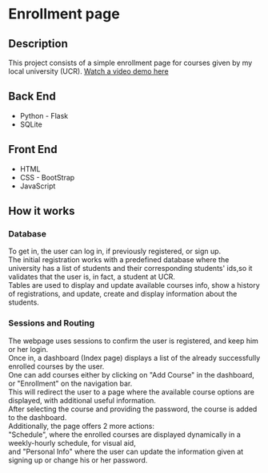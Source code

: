 <h1>Enrollment page</h1>
<h2>Description</h2>
This project consists of a simple enrollment page for courses given by my local university (UCR). <a href="#">Watch a video demo here</a>
<h2>Back End</h2>
<ul>
  <li>Python - Flask</li>
  <li>SQLite</li>
</ul>
<h2>Front End</h2>
<ul>
  <li>HTML</li>
  <li>CSS - BootStrap</li>
  <li>JavaScript</li>
</ul>
<h2>How it works</h2>
<h3>Database</h3> 
To get in, the user can log in, if previously registered, or sign up. </br>
The initial registration works with a predefined database where the university has a list of students and their corresponding students' ids,so it validates that the user is, in fact, a student at UCR.</br>
Tables are used to display and update available courses info, show a history of registrations, and update, create and display information about the students.
<h3>Sessions and Routing</h3> 
The webpage uses sessions to confirm the user is registered, and keep him or her login.</br>
Once in, a dashboard (Index page) displays a list of the already successfully enrolled courses by the user.</br>
One can add courses either by clicking on "Add Course" in the dashboard, or "Enrollment" on the navigation bar.</br>
This will redirect the user to a page where the available course options are displayed, with additional useful information.</br>
After selecting the course and providing the password, the course is added to the dashboard.</br>
Additionally, the page offers 2 more actions:</br>
"Schedule", where the enrolled courses are displayed dynamically in a weekly-hourly schedule, for visual aid,</br>
and "Personal Info" where the user can update the information given at signing up or change his or her password.</br>

